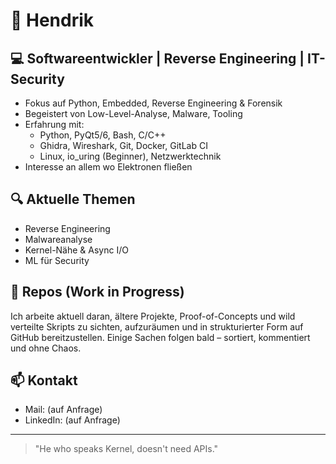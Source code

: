 # 👋 Hendrik

## 💻 Softwareentwickler | Reverse Engineering | IT-Security

- Fokus auf Python, Embedded, Reverse Engineering & Forensik
- Begeistert von Low-Level-Analyse, Malware, Tooling
- Erfahrung mit:
  - Python, PyQt5/6, Bash, C/C++
  - Ghidra, Wireshark, Git, Docker, GitLab CI
  - Linux, io_uring (Beginner), Netzwerktechnik
- Interesse an allem wo Elektronen fließen

## 🔍 Aktuelle Themen

- Reverse Engineering
- Malwareanalyse
- Kernel-Nähe & Async I/O
- ML für Security

## 📂 Repos (Work in Progress)

Ich arbeite aktuell daran, ältere Projekte, Proof-of-Concepts und wild verteilte Skripts zu sichten, aufzuräumen und in strukturierter Form auf GitHub bereitzustellen. Einige Sachen folgen bald – sortiert, kommentiert und ohne Chaos.

## 📫 Kontakt

- Mail: (auf Anfrage)
- LinkedIn: (auf Anfrage)

---

> "He who speaks Kernel, doesn't need APIs."
